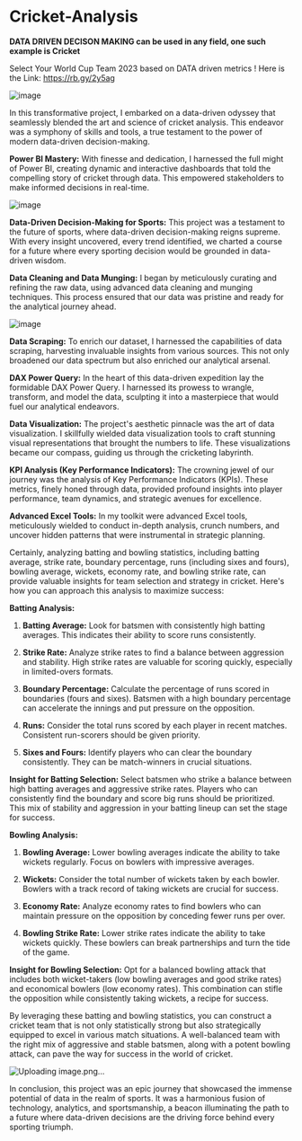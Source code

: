# Cricket-Analysis
**DATA DRIVEN DECISON MAKING can be used in any field, one such example is Cricket**

Select Your World Cup Team 2023 based on DATA driven metrics ! Here is the Link: https://rb.gy/2y5ag

![image](https://github.com/harpalsinhjhala13/Cricket-Analysis/assets/141703984/af5f50b9-7408-4d9e-9070-9b4d529abba1)


In this transformative project, I embarked on a data-driven odyssey that seamlessly blended the art and science of cricket analysis. This endeavor was a symphony of skills and tools, a true testament to the power of modern data-driven decision-making.

**Power BI Mastery:**
With finesse and dedication, I harnessed the full might of Power BI, creating dynamic and interactive dashboards that told the compelling story of cricket through data. This empowered stakeholders to make informed decisions in real-time.

![image](https://github.com/harpalsinhjhala13/Cricket-Analysis/assets/141703984/813db35e-0ef8-474f-9618-9542fb403c0d)

**Data-Driven Decision-Making for Sports:**
This project was a testament to the future of sports, where data-driven decision-making reigns supreme. With every insight uncovered, every trend identified, we charted a course for a future where every sporting decision would be grounded in data-driven wisdom.

**Data Cleaning and Data Munging:**
I began by meticulously curating and refining the raw data, using advanced data cleaning and munging techniques. This process ensured that our data was pristine and ready for the analytical journey ahead.

![image](https://github.com/harpalsinhjhala13/Cricket-Analysis/assets/141703984/5ac00f8b-42aa-4e94-815a-243f92bd57ef)

**Data Scraping:**
To enrich our dataset, I harnessed the capabilities of data scraping, harvesting invaluable insights from various sources. This not only broadened our data spectrum but also enriched our analytical arsenal.

**DAX Power Query:**
In the heart of this data-driven expedition lay the formidable DAX Power Query. I harnessed its prowess to wrangle, transform, and model the data, sculpting it into a masterpiece that would fuel our analytical endeavors.

**Data Visualization:**
The project's aesthetic pinnacle was the art of data visualization. I skillfully wielded data visualization tools to craft stunning visual representations that brought the numbers to life. These visualizations became our compass, guiding us through the cricketing labyrinth.

**KPI Analysis (Key Performance Indicators):**
The crowning jewel of our journey was the analysis of Key Performance Indicators (KPIs). These metrics, finely honed through data, provided profound insights into player performance, team dynamics, and strategic avenues for excellence.

**Advanced Excel Tools:**
In my toolkit were advanced Excel tools, meticulously wielded to conduct in-depth analysis, crunch numbers, and uncover hidden patterns that were instrumental in strategic planning.



Certainly, analyzing batting and bowling statistics, including batting average, strike rate, boundary percentage, runs (including sixes and fours), bowling average, wickets, economy rate, and bowling strike rate, can provide valuable insights for team selection and strategy in cricket. Here's how you can approach this analysis to maximize success:

**Batting Analysis:**

1. **Batting Average:** Look for batsmen with consistently high batting averages. This indicates their ability to score runs consistently.

2. **Strike Rate:** Analyze strike rates to find a balance between aggression and stability. High strike rates are valuable for scoring quickly, especially in limited-overs formats.

3. **Boundary Percentage:** Calculate the percentage of runs scored in boundaries (fours and sixes). Batsmen with a high boundary percentage can accelerate the innings and put pressure on the opposition.

4. **Runs:** Consider the total runs scored by each player in recent matches. Consistent run-scorers should be given priority.

5. **Sixes and Fours:** Identify players who can clear the boundary consistently. They can be match-winners in crucial situations.

**Insight for Batting Selection:**
Select batsmen who strike a balance between high batting averages and aggressive strike rates. Players who can consistently find the boundary and score big runs should be prioritized. This mix of stability and aggression in your batting lineup can set the stage for success.

**Bowling Analysis:**

1. **Bowling Average:** Lower bowling averages indicate the ability to take wickets regularly. Focus on bowlers with impressive averages.

2. **Wickets:** Consider the total number of wickets taken by each bowler. Bowlers with a track record of taking wickets are crucial for success.

3. **Economy Rate:** Analyze economy rates to find bowlers who can maintain pressure on the opposition by conceding fewer runs per over.

4. **Bowling Strike Rate:** Lower strike rates indicate the ability to take wickets quickly. These bowlers can break partnerships and turn the tide of the game.

**Insight for Bowling Selection:**
Opt for a balanced bowling attack that includes both wicket-takers (low bowling averages and good strike rates) and economical bowlers (low economy rates). This combination can stifle the opposition while consistently taking wickets, a recipe for success.

By leveraging these batting and bowling statistics, you can construct a cricket team that is not only statistically strong but also strategically equipped to excel in various match situations. A well-balanced team with the right mix of aggressive and stable batsmen, along with a potent bowling attack, can pave the way for success in the world of cricket.

![Uploading image.png…]()

In conclusion, this project was an epic journey that showcased the immense potential of data in the realm of sports. It was a harmonious fusion of technology, analytics, and sportsmanship, a beacon illuminating the path to a future where data-driven decisions are the driving force behind every sporting triumph.
